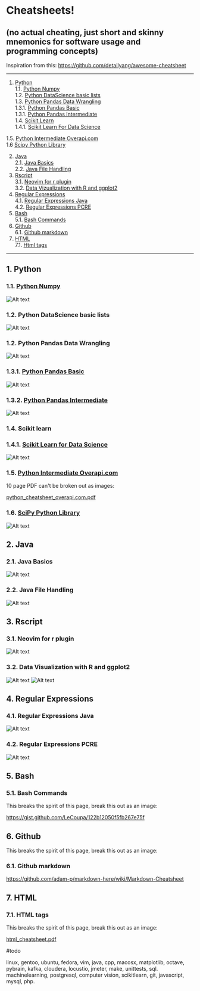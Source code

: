# Cheatsheets!  

## (no actual cheating, just short and skinny mnemonics for software usage and programming concepts)

Inspiration from this: https://github.com/detailyang/awesome-cheatsheet


- - -
1. [Python](#python)  
1.1. [Python Numpy](#python_numpy)  
1.2. [Python DataScience basic lists](#python_data_science_basic_lists)  
1.3. [Python Pandas Data Wrangling](#python_pandas)  
1.3.1. [Python Pandas Basic](#python_pandas_basic)  
1.3.1. [Python Pandas Intermediate](#python_pandas_intermediate)  
1.4. [Scikit Learn](#scikitlearn)  
1.4.1. [Scikit Learn For Data Science](#scikitlearn_for_data_science)  

1.5. [Python Intermediate Overapi.com](#python_intermediate_overapi)  
1.6  [Scipy Python Library](#scipy_library)  

2. [Java](#java)  
2.1. [Java Basics](#java_basics)  
2.2. [Java File Handling](#java_file_handling)  
3. [Rscript](#rscript)  
3.1. [Neovim for r plugin](#neovim_for_r_plugin)  
3.2. [Data Vizualization with R and ggplot2](#data_viz_r_and_ggplot2)  
4. [Regular Expressions](#regular_expressions)  
4.1. [Regular Expressions Java](#regular_expressions_java)  
4.2. [Regular Expressions PCRE](#regular_expressions_pcre)  
5. [Bash](#bash)  
5.1. [Bash Commands](#bash_commands)  
6. [Github](#github)  
6.1. [Github markdown](#github_markdown)  
7. [HTML](#html)  
7.1. [Html tags](#html_tags)  


- - -

<a name="python"></a>
## 1\.  Python



<a name="python_numpy"></a>
### 1.1. [Python Numpy](#python_numpy)  
![Alt text](./numpy_cheasheet01.png?raw=true "")

<a name="python_data_science_basic_lists"></a>
### 1.2\. Python DataScience basic lists
![Alt text](./python_data_science_cheatsheet.png?raw=true "")

<a name="python_pandas"></a>
### 1.2\. Python Pandas Data Wrangling
![Alt text](./python_pandas_cheatsheet.png?raw=true "")

<a name="python_pandas_basic_intermediate"></a>
### 1.3.1. [Python Pandas Basic](#python_pandas_basic)  
![Alt text](./python_pandas_basic.png?raw=true "")

<a name="python_pandas_intermediate"></a>
### 1.3.2. [Python Pandas Intermediate](#python_pandas_intermediate)  
![Alt text](./python_pandas_intermediate.png?raw=true "")


<a name="scikitlearn"></a>
### 1.4\. Scikit learn

<a name="scikitlearn"></a>
### 1.4.1. [Scikit Learn for Data Science](#scikitlearn_for_data_science)  
![Alt text](./scikit-learn_cheatsheet01.png?raw=true "")


<a name="python_intermediate_overapi"></a>
### 1.5. [Python Intermediate Overapi.com](#python_intermediate_overapi)  

10 page PDF can't be broken out as images:

<a href="./python_cheatsheet_overapi.com.pdf">python_cheatsheet_overapi.com.pdf</a>

<a name="scipy_library"></a>
### 1.6. [SciPy Python Library](#scipy_library)  
![Alt text](./scipy_cheatsheet01.png?raw=true "")


<a name="java"></a>
## 2\. Java

<a name="java_basics"></a>
### 2.1\. Java Basics
![Alt text](./java_cheatsheet01.png?raw=true "")
<a name="java_file_handling"></a>

### 2.2\. Java File Handling
![Alt text](./java_file_handling_cheatsheet.png?raw=true "")



<a name="rscript"></a>
## 3\. Rscript

<a name="neovim_for_r_plugin"></a>
### 3.1\. Neovim for r plugin
![Alt text](./neovim_for_r_plugin_code_cheatsheet.png?raw=true "")

<a name="data_viz_r_and_ggplot2"></a>
### 3.2\. Data Visualization with R and ggplot2
![Alt text](data_viz_r_and_ggplot2_part1.png/?raw=true "")
![Alt text](data_viz_r_and_ggplot2_part2.png/?raw=true "")



<a name="regular_expressions"></a>
## 4\. Regular Expressions

<a name="regular_expressions_java"></a>
### 4.1\. Regular Expressions Java
![Alt text](./regular_expressions_java.png?raw=true "")

<a name="regular_expressions_pcre"></a>
### 4.2\. Regular Expressions PCRE
![Alt text](./regular_expressions_cheatsheet.png?raw=true "")




<a name="bash"></a>
## 5\. Bash

<a name="bash_commands"></a>
### 5.1\. Bash Commands

This breaks the spirit of this page, break this out as an image:

<a href="https://gist.github.com/LeCoupa/122b12050f5fb267e75f">https://gist.github.com/LeCoupa/122b12050f5fb267e75f</a>

<a name="github"></a>
## 6\. Github

This breaks the spirit of this page, break this out as an image:

<a name="github_markdown"></a>
### 6.1\. Github markdown 

<a href="https://github.com/adam-p/markdown-here/wiki/Markdown-Cheatsheet">https://github.com/adam-p/markdown-here/wiki/Markdown-Cheatsheet</a><br>



<a name="html"></a>
## 7\. HTML

<a name="html_tags"></a>
### 7.1\. HTML tags

This breaks the spirit of this page, break this out as an image:

<a href="./html_cheatsheet.pdf">html_cheatsheet.pdf</a>



#todo

linux, gentoo, ubuntu, fedora, vim, java, cpp, macosx, matplotlib, octave, pybrain, kafka, cloudera, locustio, jmeter, make, unittests, sql. machinelearning, postgresql, computer vision, scikitlearn, git, javascript, mysql, php.

